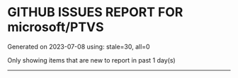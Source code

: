 
# GITHUB ISSUES REPORT FOR microsoft/PTVS


Generated on 2023-07-08 using: stale=30, all=0


Only showing items that are new to report in past 1 day(s)


---
